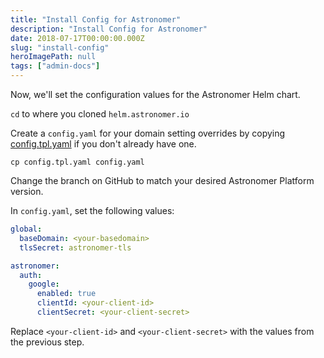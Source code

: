 ```yaml
---
title: "Install Config for Astronomer"
description: "Install Config for Astronomer"
date: 2018-07-17T00:00:00.000Z
slug: "install-config"
heroImagePath: null
tags: ["admin-docs"]
---
```


Now, we'll set the configuration values for the Astronomer Helm chart.

`cd` to where you cloned `helm.astronomer.io`

Create a `config.yaml` for your domain setting overrides by copying [config.tpl.yaml](https://github.com/astronomerio/helm.astronomer.io/blob/master/config.tpl.yaml) if you don't already have one.

```
cp config.tpl.yaml config.yaml
```

Change the branch on GitHub to match your desired Astronomer Platform version.

In `config.yaml`, set the following values:

```yaml
global:
  baseDomain: <your-basedomain>
  tlsSecret: astronomer-tls

astronomer:
  auth:
    google:
      enabled: true
      clientId: <your-client-id>
      clientSecret: <your-client-secret>
```

Replace `<your-client-id>` and `<your-client-secret>` with the values from the previous step.
